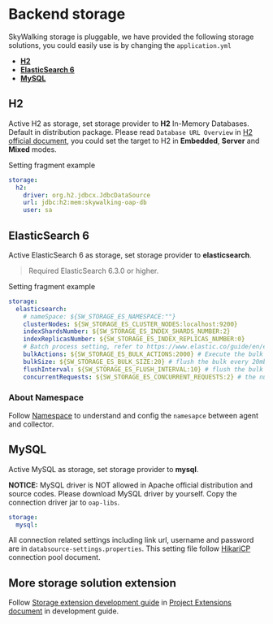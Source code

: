 # Backend storage
SkyWalking storage is pluggable, we have provided the following storage solutions, you could easily 
use is by changing the `application.yml`

- [**H2**](#h2)
- [**ElasticSearch 6**](#elasticsearch-6)
- [**MySQL**](#mysql)

## H2
Active H2 as storage, set storage provider to **H2** In-Memory Databases. Default in distribution package.
Please read `Database URL Overview` in [H2 official document](http://www.h2database.com/html/features.html),
you could set the target to H2 in **Embedded**, **Server** and **Mixed** modes.

Setting fragment example
```yaml
storage:
  h2:
    driver: org.h2.jdbcx.JdbcDataSource
    url: jdbc:h2:mem:skywalking-oap-db
    user: sa
```

## ElasticSearch 6
Active ElasticSearch 6 as storage, set storage provider to **elasticsearch**.

> Required ElasticSearch 6.3.0 or higher.

Setting fragment example

```yaml
storage:
  elasticsearch:
    # nameSpace: ${SW_STORAGE_ES_NAMESPACE:""}
    clusterNodes: ${SW_STORAGE_ES_CLUSTER_NODES:localhost:9200}
    indexShardsNumber: ${SW_STORAGE_ES_INDEX_SHARDS_NUMBER:2}
    indexReplicasNumber: ${SW_STORAGE_ES_INDEX_REPLICAS_NUMBER:0}
    # Batch process setting, refer to https://www.elastic.co/guide/en/elasticsearch/client/java-api/5.5/java-docs-bulk-processor.html
    bulkActions: ${SW_STORAGE_ES_BULK_ACTIONS:2000} # Execute the bulk every 2000 requests
    bulkSize: ${SW_STORAGE_ES_BULK_SIZE:20} # flush the bulk every 20mb
    flushInterval: ${SW_STORAGE_ES_FLUSH_INTERVAL:10} # flush the bulk every 10 seconds whatever the number of requests
    concurrentRequests: ${SW_STORAGE_ES_CONCURRENT_REQUESTS:2} # the number of concurrent requests
```
### About Namespace
Follow [Namespace](namespace.md) to understand and config the `namesapce` between agent and collector.

## MySQL
Active MySQL as storage, set storage provider to **mysql**. 

**NOTICE:** MySQL driver is NOT allowed in Apache official distribution and source codes. 
Please download MySQL driver by yourself. Copy the connection driver jar to `oap-libs`.

```yaml
storage:
  mysql:
```

All connection related settings including link url, username and password
are in `databsource-settings.properties`. 
This setting file follow [HikariCP](https://github.com/brettwooldridge/HikariCP) connection pool document.


## More storage solution extension
Follow [Storage extension development guide](../../guides/storage-extention.md) 
in [Project Extensions document](../../guides/README.md#project-extensions) in development guide.
